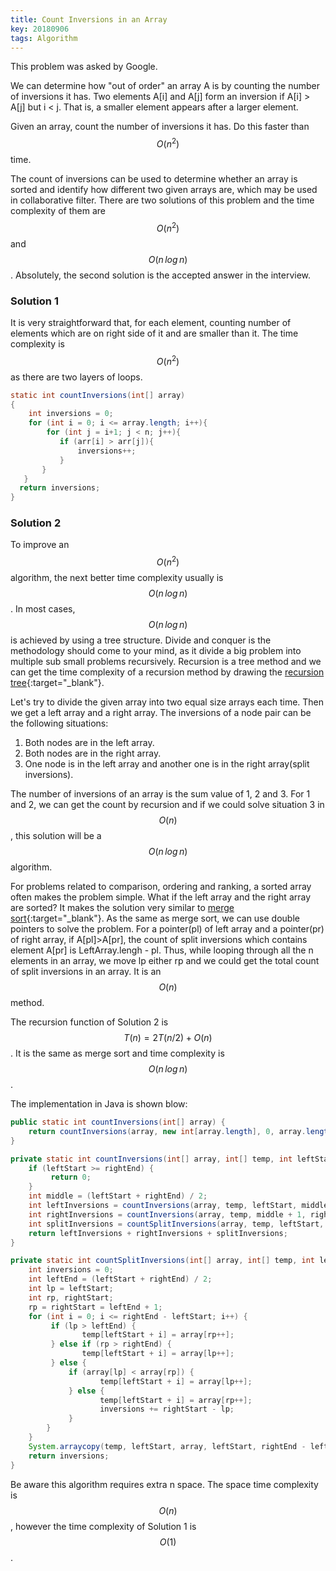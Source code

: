 ```yaml
---
title: Count Inversions in an Array 
key: 20180906
tags: Algorithm
---
```


This problem was asked by Google.

We can determine how "out of order" an array A is by counting the number of inversions it has. Two elements A[i] and A[j] form an inversion if A[i] > A[j] but i < j. That is, a smaller element appears after a larger element.

Given an array, count the number of inversions it has. Do this faster than $$O(n^2)$$ time.

<!--more-->

The count of inversions can be used to determine whether an array is sorted and identify how different two given arrays are, which may be used in collaborative filter. There are two solutions of this problem and the time complexity of them are $$O(n^2)$$ and $$O(n\,log\,n)$$. Absolutely, the second solution is the accepted answer in the interview.

### Solution 1

It is very straightforward that, for each element, counting number of elements which are on right side of it and are smaller than it. The time complexity is $$O(n^2)$$ as there are two layers of loops.

```java
static int countInversions(int[] array) 
{ 
    int inversions = 0; 
    for (int i = 0; i <= array.length; i++){
        for (int j = i+1; j < n; j++){
           if (arr[i] > arr[j]){
               inversions++; 
           } 
       } 
   } 
  return inversions; 
} 
```
### Solution 2

To improve an $$O(n^2)$$ algorithm, the next better time complexity usually is $$O(n\,log\,n)$$. In most cases, $$O(n\,log\,n)$$ is achieved by using a tree structure. Divide and conquer is the methodology should come to your mind, as it divide a big problem into multiple sub small problems recursively. Recursion is a tree method and we can get the time complexity of a recursion method by drawing the [recursion tree](https://courses.csail.mit.edu/6.006/spring11/rec/rec08.pdf){:target="_blank"}. 

Let's try to divide the given array into two equal size arrays each time. Then we get a left array and a right array. The inversions of a node pair can be the following situations: 
1. Both nodes are in the left array.
2. Both nodes are in the right array. 
3. One node is in the left array and another one is in the right array(split inversions).

The number of inversions of an array is the sum value of 1, 2 and 3. For 1 and 2, we can get the count by recursion and if we could solve situation 3 in $$O(n)$$, this solution will be a $$O(n\,log\,n)$$ algorithm.

For problems related to comparison, ordering and ranking, a sorted array often makes the problem simple. What if the left array and the right array are sorted? It makes the solution very similar to [merge sort](https://en.wikipedia.org/wiki/Merge_sort){:target="_blank"}. As the same as merge sort, we can use double pointers to solve the problem. For a pointer(pl) of left array and a pointer(pr) of right array, if A[pl]>A[pr], the count of split inversions which contains element A[pr] is LeftArray.lengh - pl. Thus, while looping through all the n elements in an array, we move lp either rp and we could get the total count of split inversions in an array. It is an $$O(n)$$ method. 

The recursion function of Solution 2 is $$T(n)=2T(n/2)+O(n)$$. It is the same as merge sort and time complexity is $$O(n\,log\,n)$$.
 
The implementation in Java is shown blow:

```java
public static int countInversions(int[] array) {
    return countInversions(array, new int[array.length], 0, array.length - 1);
}

private static int countInversions(int[] array, int[] temp, int leftStart, int rightEnd) {
    if (leftStart >= rightEnd) {
         return 0;
    }
    int middle = (leftStart + rightEnd) / 2;
    int leftInversions = countInversions(array, temp, leftStart, middle);
    int rightInversions = countInversions(array, temp, middle + 1, rightEnd);
    int splitInversions = countSplitInversions(array, temp, leftStart, rightEnd);
    return leftInversions + rightInversions + splitInversions;
}

private static int countSplitInversions(int[] array, int[] temp, int leftStart, int rightEnd) {
    int inversions = 0;
    int leftEnd = (leftStart + rightEnd) / 2;
    int lp = leftStart;
    int rp, rightStart;
    rp = rightStart = leftEnd + 1;
    for (int i = 0; i <= rightEnd - leftStart; i++) {
         if (lp > leftEnd) {
                temp[leftStart + i] = array[rp++];
         } else if (rp > rightEnd) {
                temp[leftStart + i] = array[lp++];
         } else {
             if (array[lp] < array[rp]) {
                    temp[leftStart + i] = array[lp++];
             } else {
                    temp[leftStart + i] = array[rp++];
                    inversions += rightStart - lp;
             }
        }
    }
    System.arraycopy(temp, leftStart, array, leftStart, rightEnd - leftStart + 1);
    return inversions;
}
```
Be aware this algorithm requires extra n space. The space time complexity is $$O(n)$$, however the time complexity of  Solution 1 is $$O(1)$$.
